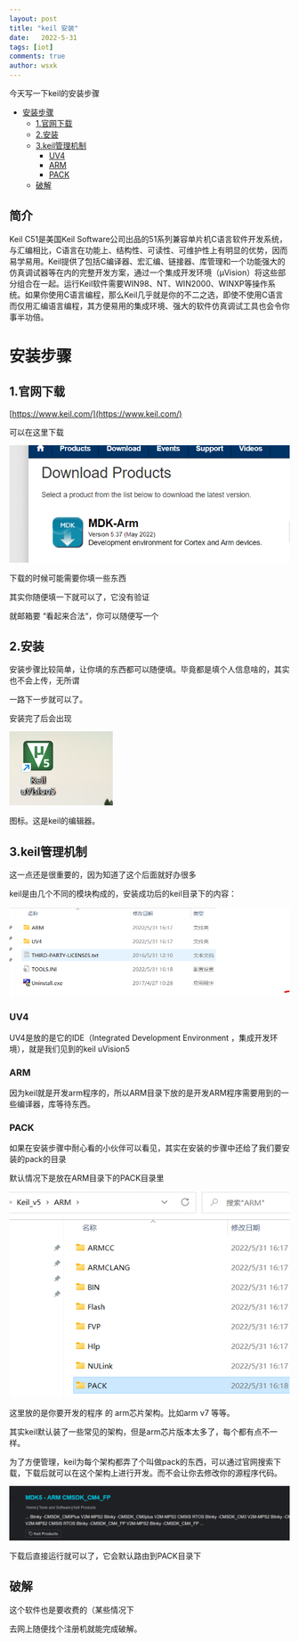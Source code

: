 ```yaml
---
layout: post
title: "keil 安装"
date:   2022-5-31
tags: [iot]
comments: true
author: wsxk
---
```


今天写一下keil的安装步骤

- [安装步骤](#安装步骤)
  - [1.官网下载](#1官网下载)
  - [2.安装](#2安装)
  - [3.keil管理机制](#3keil管理机制)
    - [UV4](#uv4)
    - [ARM](#arm)
    - [PACK](#pack)
  - [破解](#破解)

## 简介

Keil C51是美国Keil Software公司出品的51系列兼容单片机C语言软件开发系统，与汇编相比，C语言在功能上、结构性、可读性、可维护性上有明显的优势，因而易学易用。Keil提供了包括C编译器、宏汇编、链接器、库管理和一个功能强大的仿真调试器等在内的完整开发方案，通过一个集成开发环境（μVision）将这些部分组合在一起。运行Keil软件需要WIN98、NT、WIN2000、WINXP等操作系统。如果你使用C语言编程，那么Keil几乎就是你的不二之选，即使不使用C语言而仅用汇编语言编程，其方便易用的集成环境、强大的软件仿真调试工具也会令你事半功倍。

# 安装步骤

## 1.官网下载

[https://www.keil.com/](https://www.keil.com/)

可以在这里下载

![](https://raw.githubusercontent.com/wsxk/wsxk_pictures/main/2022-5-31-keil%E5%AE%89%E8%A3%85/20220531191759.png)

下载的时候可能需要你填一些东西

其实你随便填一下就可以了，它没有验证

就邮箱要 “看起来合法“，你可以随便写一个

## 2.安装

安装步骤比较简单，让你填的东西都可以随便填。毕竟都是填个人信息啥的，其实也不会上传，无所谓

一路下一步就可以了。

安装完了后会出现

![](https://raw.githubusercontent.com/wsxk/wsxk_pictures/main/2022-5-31-keil%E5%AE%89%E8%A3%85/20220531191947.png)

图标。这是keil的编辑器。

## 3.keil管理机制

这一点还是很重要的，因为知道了这个后面就好办很多

keil是由几个不同的模块构成的，安装成功后的keil目录下的内容：

![](https://raw.githubusercontent.com/wsxk/wsxk_pictures/main/2022-5-31-keil%E5%AE%89%E8%A3%85/20220531192437.png)


### UV4

UV4是放的是它的IDE（Integrated Development Environment ，集成开发环境），就是我们见到的keil uVision5

### ARM

因为keil就是开发arm程序的，所以ARM目录下放的是开发ARM程序需要用到的一些编译器，库等待东西。

### PACK

如果在安装步骤中耐心看的小伙伴可以看见，其实在安装的步骤中还给了我们要安装的pack的目录

默认情况下是放在ARM目录下的PACK目录里

![](https://raw.githubusercontent.com/wsxk/wsxk_pictures/main/2022-5-31-keil%E5%AE%89%E8%A3%85/20220531192851.png)

这里放的是你要开发的程序 的 arm芯片架构。比如arm v7 等等。

其实keil默认装了一些常见的架构，但是arm芯片版本太多了，每个都有点不一样。

为了方便管理，keil为每个架构都弄了个叫做pack的东西，可以通过官网搜索下载，下载后就可以在这个架构上进行开发。而不会让你去修改你的源程序代码。

![](https://raw.githubusercontent.com/wsxk/wsxk_pictures/main/2022-5-31-keil%E5%AE%89%E8%A3%85/20220531193021.png)

下载后直接运行就可以了，它会默认路由到PACK目录下

## 破解

这个软件也是要收费的（某些情况下

去网上随便找个注册机就能完成破解。

